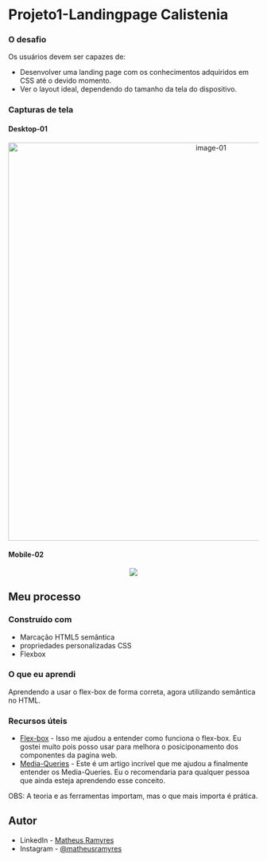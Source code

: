 # Projeto1-Landingpage Calistenia

### O desafio

Os usuários devem ser capazes de:
- Desenvolver uma landing page com os conhecimentos adquiridos em CSS até o devido momento.
- Ver o layout ideal, dependendo do tamanho da tela do dispositivo.

### Capturas de tela

#### Desktop-01

<div align="center">
    <img src="https://i.ibb.co/zH7Rk79/01.gif" width="800" alt="image-01" />
</div>

#### Mobile-02

<div align="center">
    <img src="https://i.ibb.co/VD4RLJp/02.gif"/>
</div>

## Meu processo

### Construído com

- Marcação HTML5 semântica
- propriedades personalizadas CSS
- Flexbox

### O que eu aprendi

Aprendendo a usar o flex-box de forma correta, agora utilizando semântica no HTML.

### Recursos úteis

- [Flex-box](https://origamid.com/projetos/flexbox-guia-completo/) - Isso me ajudou a entender como funciona o flex-box. Eu gostei muito pois posso usar para melhora o posiciponamento dos componentes da pagina web.
- [Media-Queries](https://www.origamid.com/codex/como-utilizar-media-queries-para-sites-responsivos/) - Este é um artigo incrível que me ajudou a finalmente entender os Media-Queries. Eu o recomendaria para qualquer pessoa que ainda esteja aprendendo esse conceito.

OBS: A teoria e as ferramentas importam, mas o que mais importa é prática.

## Autor
- LinkedIn - [Matheus Ramyres](https://www.linkedin.com/in/matheus-ramyres-dev)
- Instagram - [@matheusramyres](https://www.twitter.com/yourusername)

